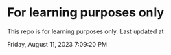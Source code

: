 # For learning purposes only
This repo is for learning purposes only.
Last updated at

Friday, August 11, 2023 7:09:20 PM

